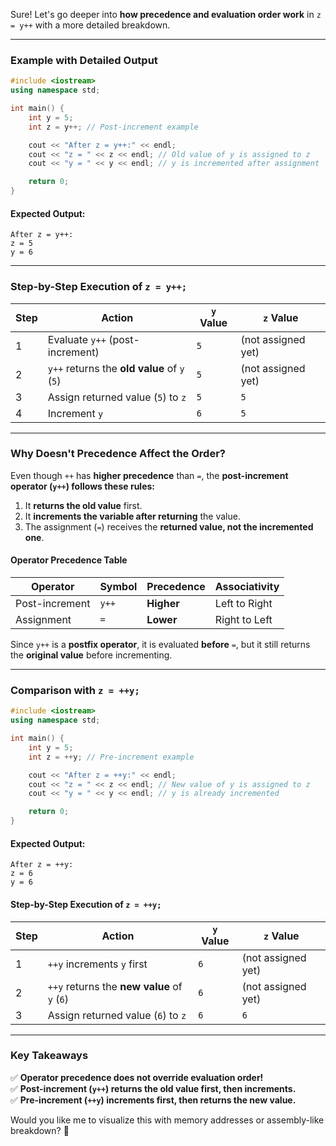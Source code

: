 Sure! Let's go deeper into **how precedence and evaluation order work** in `z = y++` with a more detailed breakdown.

---

### **Example with Detailed Output**
```cpp
#include <iostream>
using namespace std;

int main() {
    int y = 5;
    int z = y++; // Post-increment example

    cout << "After z = y++:" << endl;
    cout << "z = " << z << endl; // Old value of y is assigned to z
    cout << "y = " << y << endl; // y is incremented after assignment

    return 0;
}
```

#### **Expected Output:**
```
After z = y++:
z = 5
y = 6
```

---

### **Step-by-Step Execution of `z = y++;`**
| Step | Action | `y` Value | `z` Value |
|------|--------|----------|----------|
| 1 | Evaluate `y++` (post-increment) | `5` | (not assigned yet) |
| 2 | `y++` returns the **old value** of `y` (`5`) | `5` | (not assigned yet) |
| 3 | Assign returned value (`5`) to `z` | `5` | `5` |
| 4 | Increment `y` | `6` | `5` |

---

### **Why Doesn't Precedence Affect the Order?**
Even though `++` has **higher precedence** than `=`, the **post-increment operator (`y++`) follows these rules:**
1. It **returns the old value** first.
2. It **increments the variable after returning** the value.
3. The assignment (`=`) receives the **returned value, not the incremented one**.

#### **Operator Precedence Table**
| Operator | Symbol | Precedence | Associativity |
|----------|--------|------------|--------------|
| Post-increment | `y++` | **Higher** | Left to Right |
| Assignment | `=` | **Lower** | Right to Left |

Since `y++` is a **postfix operator**, it is evaluated **before** `=`, but it still returns the **original value** before incrementing.

---

### **Comparison with `z = ++y;`**
```cpp
#include <iostream>
using namespace std;

int main() {
    int y = 5;
    int z = ++y; // Pre-increment example

    cout << "After z = ++y:" << endl;
    cout << "z = " << z << endl; // New value of y is assigned to z
    cout << "y = " << y << endl; // y is already incremented

    return 0;
}
```

#### **Expected Output:**
```
After z = ++y:
z = 6
y = 6
```

#### **Step-by-Step Execution of `z = ++y;`**
| Step | Action | `y` Value | `z` Value |
|------|--------|----------|----------|
| 1 | `++y` increments `y` first | `6` | (not assigned yet) |
| 2 | `++y` returns the **new value** of `y` (`6`) | `6` | (not assigned yet) |
| 3 | Assign returned value (`6`) to `z` | `6` | `6` |

---

### **Key Takeaways**
✅ **Operator precedence does not override evaluation order!**  
✅ **Post-increment (`y++`) returns the old value first, then increments.**  
✅ **Pre-increment (`++y`) increments first, then returns the new value.**  

Would you like me to visualize this with memory addresses or assembly-like breakdown? 🚀
